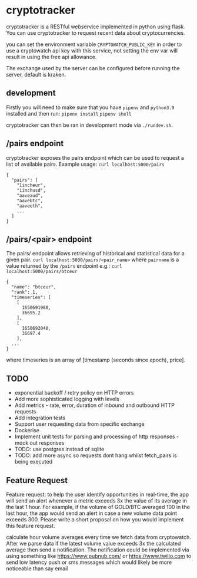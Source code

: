 # cryptotracker

cryptotracker is a RESTful webservice implemented in python using flask.
You can use cryptotracker to request recent data about cryptocurrencies.

you can set the environment variable `CRYPTOWATCH_PUBLIC_KEY` in order to use a
cryptowatch api key with this service, not setting the env var will result in
using the free api allowance.

The exchange used by the server can be configured before running the server,
default is kraken.

## development

Firstly you will need to make sure that you have `pipenv` and `python3.9`
installed and then run:
`pipenv install`
`pipenv shell`

cryptotracker can then be ran in development mode via `./rundev.sh`.

## /pairs endpoint
cryptotracker exposes the pairs endpoint which can be used to request a list of available pairs.
Example usage:
`curl localhost:5000/pairs`
```
{
  "pairs": [
    "1incheur",
    "1inchusd",
    "aaveaud",
    "aavebtc",
    "aaveeth",
    ...
  ]
}
```

## /pairs/\<pair\> endpoint
The pairs/<pair> endpoint allows retrieving of historical and statistical data for a given pair.
`curl localhost:5000/pairs/<pair_name>`
where `pairname` is a value returned by the `/pairs` endpoint
e.g.: `curl localhost:5000/pairs/btceur`
```
{
  "name": "btceur",
  "rank": 1,
  "timeseries": [
    [
      1650691980,
      36695.2
    ],
    [
      1650692040,
      36697.4
    ],
  ...
}
```
where timeseries is an array of [timestamp (seconds since epoch), price].

## TODO
* exponential backoff / retry policy on HTTP errors
* Add more sophisticated logging with levels
* Add metrics - rate, error, duration of inbound and outbound HTTP requests
* Add integration tests
* Support user requesting data from specific exchange
* Dockerise
* Implement unit tests for parsing and processing of http responses - mock out responses
* TODO: use postgres instead of sqlite
* TODO: add more async so requests dont hang whilst fetch_pairs is being executed

## Feature Request
Feature request: to help the user identify opportunities in real-time, the app will send
an alert whenever a metric exceeds 3x the value of its average in the last 1 hour.
For example, if the volume of GOLD/BTC averaged 100 in the last hour, the app
would send an alert in case a new volume data point exceeds 300. Please write a
short proposal on how you would implement this feature request.

calculate hour volume averages every time we fetch data from cryptowatch. After
we parse data if the latest volume value exceeds 3x the calculated average then
send a notification. The notification could be implemented via using something
like https://www.pubnub.com/ or https://www.twilio.com to send low latency push
or sms messages which would likely be more noticeable than say email